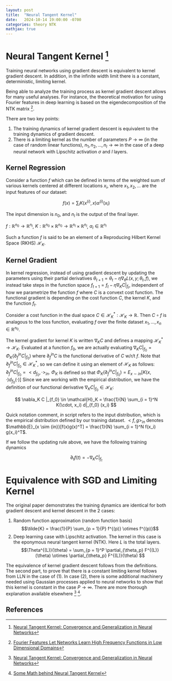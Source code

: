 ```yaml
---
layout: post
title:  "Neural Tangent Kernel"
date:   2024-10-14 19:00:00 -0700
categories: theory NTK
mathjax: true
---
```



# Neural Tangent Kernel [^2]

Training neural networks using gradient descent is equivalent to kernel gradient descent. In addition, in the infinite width limit there is a constant, deterministic, limiting kernel.

Being able to analyze the training process as kernel gradient descent allows for many useful analyses. For instance, the theoretical motivation for using Fourier features in deep learning is based on the eigendecomposition of the NTK matrix [^1].


There are two key points:
1. The training dynamics of kernel gradient descent is equivalent to the training dynamics of gradient descent.
2. There is a limiting kernel as the number of parameters $P \rightarrow \infty$ (in the case of random linear functions), $n_1, n_2, \ldots, n_l \rightarrow \infty$ in the case of a deep neural network with Lipschitz activation $\sigma$ and $l$ layers.


## Kernel Regression
Consider a function $f$ which can be defined in terms of the weighted sum of various kernels centered at different locations $x_i$, where $x_1, x_2, \ldots$ are the input features of our dataset:

$$
f(x) = \sum_i K(x^{(i)}, x) \alpha^{(i)}(x_i)
$$

The input dimension is $n_0$, and $n_l$ is the output of the final layer.

$f: \mathbb{R}^{n_0} \rightarrow \mathbb{R}^{n_l}$, $K: \mathbb{R}^{n_0} \times \mathbb{R}^{n_0} \rightarrow \mathbb{R}^{n_l} \times \mathbb{R}^{n_l}$, $\alpha_i \in \mathbb{R}^{n_l}$


Such a function $f$ is said to be an element of a Reproducing Hilbert Kernel Space (RKHS) $\mathcal{H}_K$.


## Kernel Gradient
In kernel regression, instead of using gradient descent by updating the parameters using their partial derivatives $\theta_{t + 1} = \theta_t - \eta \nabla_\theta L(x, y; \theta_t, f)$, we instead take steps in the function space $f_{t + 1} = f_t - \eta \nabla_K C|_{f_t}$, independent of how we parametrize the function $f$ where $C$ is a convext cost function. The functional gradient is depending on the cost function $C$, the kernel $K$, and the function $f_t$.

Consider a cost function in the dual space $C \in \mathcal{H}_K^*: \mathcal{H}_K \rightarrow \mathbb{R}$.
Then $C \circ f$ is analagous to the loss function, evaluating $f$ over the finite dataset $x_1, \ldots, x_n \in \mathbb{R}^{n_0}$.

The kernel gradient for kernel $K$ is written $\nabla_K C$ and defines a mapping $\mathcal{H}_K^* \rightarrow \mathcal{H}_K$.
Evaluated at a function $f_0$, we are actually evaluating $\nabla_K C |_{f_0} = \Phi_K(\partial_{f}^{in} C|_{f_0})$ where $\partial_{f}^{in} C$ is the functional derivative of $C$ w/r/t $f$.
Note that $\partial_{f}^{in} C|_{f_0} \in \mathcal{H}_K^*$, so we can define it using an element of $\mathcal{H}_K$ as follows: $\partial_{f}^{in} C|_{f_0} = <d_{f_0}, \cdot >_{in}$. 
$\Phi_K$ is defined so that $\Phi_K(\partial_{f}^{in} C|_{f_0}) = E_{x \sim in}[K(x, \cdot) d_{f_0}(\cdot)]$
Since we are working with the empirical distribution, we have the definition of our functional derivative $\nabla_K C |_{f_0} \in \mathcal{H}_K$:

$$
\nabla_K C |_{f_0} \in \mathcal{H}_K = \frac{1}{N} \sum_{i = 1}^N K(\cdot, x_i) d|_{f_0} (x_i)
$$



Quick notation comment, $in$ script refers to the input distribution, which is the empirical distribution defined by our training dataset.
$<f, g>_{in}$ denotes $\mathbb{E}_{x \sim {in}}[f(x)g(x)^T] = \frac{1}{N} \sum_{i = 1}^N f(x_i) g(x_i)^T$.

If we follow the updating rule above, we have the following training dynamics

$$
\partial_t f(t) = - \nabla_K C |_{f_t}
$$


# Equivalence with SGD and Limiting Kernel
The original paper demonstrates the training dynamics are identical for both gradient descent and kernel descent in the 2 cases:
1. Random function approximation (random function basis)
    $$\tilde{K} = \frac{1}{P} \sum_{p = 1}{P} f^{(p)} \otimes f^{(p)}$$
2. Deep learning case with Lipschitz activation. The kernel in this case is the eponymous neural tangent kernel (NTK). Here $L$ is the total layers.
    $$\Theta^{(L)}(\theta) = \sum_{p = 1}^P \partial_{\theta_p} F^{(L)}(\theta) \otimes \partial_{\theta_p} F^{(L)}(\theta) $$

The equivalence of kernel gradient descent follows from the definitions.
The second part, to prove that there is a constant limiting kernel follows from LLN in the case of (1).
In case (2), there is some additional machinery needed using Gaussian processes applied to neural networks to show that this kernel is constant in the case $P \rightarrow \infty$.
There are more thorough explanation available elsewhere [^2] [^3].



## References
[^1]: [Fourier Features Let Networks Learn High Frequency Functions in Low Dimensional Domains](https://arxiv.org/pdf/2006.10739)
[^2]: [Neural Tangent Kernel: Convergence and Generalization in Neural Networks](https://arxiv.org/pdf/1806.07572)
[^3]: [Some Math behind Neural Tangent Kernel](https://lilianweng.github.io/posts/2022-09-08-ntk/#kernel--kernel-methods)